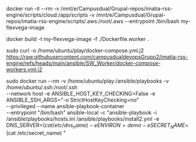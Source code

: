 docker run -it --rm -v /mnt/e/Campusdual/Grupal-repos/imatia-rss-engine/scripts/cloud:/app/scripts -v /mnt/e/Campusdual/Grupal-repos/imatia-rss-engine/scripts/.aws:/root/.aws --entrypoint /bin/bash my-flexvega-image

docker build -t my-flexvega-image -f ./Dockerfile.worker .



sudo curl -o /home/ubuntu/play/docker-compose.yml.j2 https://raw.githubusercontent.com/campusdualdevopsGrupo2/imatia-rss-engine/refs/heads/main/ansible/SW_Worker/docker-compose-workers.yml.j2

sudo docker run --rm -v /home/ubuntu/play:/ansible/playbooks -v /home/ubuntu/.ssh:/root/.ssh \
--network host -e ANSIBLE_HOST_KEY_CHECKING=False -e ANSIBLE_SSH_ARGS="-o StrictHostKeyChecking=no" \
--privileged --name ansible-playbook-container \
--entrypoint "/bin/bash" ansible-local  -c "ansible-playbook -i /ansible/playbooks/hosts.ini /ansible/playbooks/install2.yml -e DNS_SERVER=$(cat /etc/dns_name) -e ENVIRON=demo -e SECRET_NAME=$(cat /etc/secret_name) "
